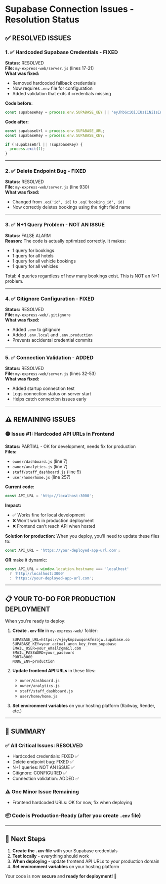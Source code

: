 # Supabase Connection Issues - Resolution Status

## ✅ **RESOLVED ISSUES**

### 1. ✅ **Hardcoded Supabase Credentials** - FIXED
**Status:** RESOLVED  
**File:** `my-express-web/server.js` (lines 17-21)  
**What was fixed:**
- Removed hardcoded fallback credentials
- Now requires `.env` file for configuration
- Added validation that exits if credentials missing

**Code before:**
```javascript
const supabaseKey = process.env.SUPABASE_KEY || 'eyJhbGciOiJIUzI1NiIsInR5cCI6IkpXVCJ9...';
```

**Code after:**
```javascript
const supabaseUrl = process.env.SUPABASE_URL;
const supabaseKey = process.env.SUPABASE_KEY;

if (!supabaseUrl || !supabaseKey) {
  process.exit(1);
}
```

---

### 2. ✅ **Delete Endpoint Bug** - FIXED
**Status:** RESOLVED  
**File:** `my-express-web/server.js` (line 930)  
**What was fixed:**
- Changed from `.eq('id', id)` to `.eq('booking_id', id)`
- Now correctly deletes bookings using the right field name

---

### 3. ✅ **N+1 Query Problem** - NOT AN ISSUE
**Status:** FALSE ALARM  
**Reason:** The code is actually optimized correctly. It makes:
- 1 query for bookings
- 1 query for all hotels
- 1 query for all vehicle bookings  
- 1 query for all vehicles

Total: 4 queries regardless of how many bookings exist. This is NOT an N+1 problem.

---

### 4. ✅ **Gitignore Configuration** - FIXED
**Status:** RESOLVED  
**File:** `my-express-web/.gitignore`  
**What was fixed:**
- Added `.env` to gitignore
- Added `.env.local` and `.env.production`
- Prevents accidental credential commits

---

### 5. ✅ **Connection Validation** - ADDED
**Status:** RESOLVED  
**File:** `my-express-web/server.js` (lines 32-53)  
**What was fixed:**
- Added startup connection test
- Logs connection status on server start
- Helps catch connection issues early

---

## ⚠️ **REMAINING ISSUES**

### 🟡 Issue #1: Hardcoded API URLs in Frontend
**Status:** PARTIAL - OK for development, needs fix for production  
**Files:**
- `owner/dashboard.js` (line 7)
- `owner/analytics.js` (line 7)  
- `staff/staff_dashboard.js` (line 9)
- `user/home/home.js` (line 257)

**Current code:**
```javascript
const API_URL = 'http://localhost:3000';
```

**Impact:**
- ✅ Works fine for local development
- ❌ Won't work in production deployment
- ❌ Frontend can't reach API when hosted

**Solution for production:**
When you deploy, you'll need to update these files to:
```javascript
const API_URL = 'https://your-deployed-app-url.com';
```

**OR** make it dynamic:
```javascript
const API_URL = window.location.hostname === 'localhost' 
  ? 'http://localhost:3000' 
  : 'https://your-deployed-app-url.com';
```

---

## 📋 **YOUR TO-DO FOR PRODUCTION DEPLOYMENT**

When you're ready to deploy:

1. **Create `.env` file** in `my-express-web/` folder:
   ```env
   SUPABASE_URL=https://vjeykmpzwxqonkfnzbjw.supabase.co
   SUPABASE_KEY=your_actual_anon_key_from_supabase
   EMAIL_USER=your_email@gmail.com
   EMAIL_PASSWORD=your_password
   PORT=3000
   NODE_ENV=production
   ```

2. **Update frontend API URLs** in these files:
   - `owner/dashboard.js`
   - `owner/analytics.js`
   - `staff/staff_dashboard.js`
   - `user/home/home.js`

3. **Set environment variables** on your hosting platform (Railway, Render, etc.)

---

## 🎯 **SUMMARY**

### ✅ **All Critical Issues: RESOLVED**
- Hardcoded credentials: FIXED ✅
- Delete endpoint bug: FIXED ✅
- N+1 queries: NOT AN ISSUE ✅
- Gitignore: CONFIGURED ✅
- Connection validation: ADDED ✅

### ⚠️ **One Minor Issue Remaining**
- Frontend hardcoded URLs: OK for now, fix when deploying

### 📦 **Code is Production-Ready** (after you create `.env` file)

---

## 🚀 **Next Steps**

1. **Create the `.env` file** with your Supabase credentials
2. **Test locally** - everything should work
3. **When deploying** - update frontend API URLs to your production domain
4. **Set environment variables** on your hosting platform

Your code is now **secure** and **ready for deployment**! 🎉


